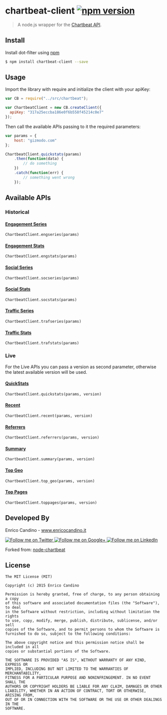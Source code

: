 # chartbeat-client [![npm version](https://badge.fury.io/js/chartbeat-client.svg)](https://badge.fury.io/js/chartbeat-client)

> A node.js wrapper for the [Chartbeat API](https://chartbeat.com/docs/api/).

## Install

Install dot-filter using [npm](https://www.npmjs.com/)

```sh
$ npm install chartbeat-client --save
```

## Usage

Import the library with require and initialize the client with your apiKey:

```js
var CB = require("../src/chartbeat");

var ChartbeatClient = new CB.createClient({
  apiKey: "317a25eccba186e0f6b558f45214c0e7"
});
```

Then call the available APIs passing to it the required parameters:

```js
var params = {
    host: "gizmodo.com"
};

ChartbeatClient.quickstats(params)
    .then(function(data) {
        // do something
    })
    .catch(function(err) {
        // something went wrong
    });
```

## Available APIs

### Historical

#### [Engagement Series](http://support.chartbeat.com/docs/api.html#engseries)
```
ChartbeatClient.engseries(params)
```

#### [Engagement Stats](http://support.chartbeat.com/docs/api.html#engstats)
```
ChartbeatClient.engstats(params)
```

#### [Social Series](http://support.chartbeat.com/docs/api.html#socseries)
```
ChartbeatClient.socseries(params)
```

#### [Social Stats](http://support.chartbeat.com/docs/api.html#socstats)
```
ChartbeatClient.socstats(params)
```

#### [Traffic Series](http://support.chartbeat.com/docs/api.html#trafseries)
```
ChartbeatClient.trafseries(params)
```

#### [Traffic Stats](http://support.chartbeat.com/docs/api.html#trafstats)
```
ChartbeatClient.trafstats(params)
```

### Live

For the Live APIs you can pass a version as second parameter, otherwise the latest available version will be used.

#### [QuickStats](http://support.chartbeat.com/docs/api.html#quickstats)
```
ChartbeatClient.quickstats(params, version)
```

#### [Recent](http://support.chartbeat.com/docs/api.html#recent)
```
ChartbeatClient.recent(params, version)
```

#### [Referrers](http://support.chartbeat.com/docs/api.html#referrers)
```
ChartbeatClient.referrers(params, version)
```

#### [Summary](http://support.chartbeat.com/docs/api.html#summary)
```
ChartbeatClient.summary(params, version)
```

#### [Top Geo](http://support.chartbeat.com/docs/api.html#geo)
```
ChartbeatClient.top_geo(params, version)
```

#### [Top Pages](http://support.chartbeat.com/docs/api.html#toppages)
```
ChartbeatClient.toppages(params, version)
```



Developed By
--------

Enrico Candino - www.enricocandino.it

<a href="https://twitter.com/enrichmann">
  <img alt="Follow me on Twitter"
       src="http://icons.iconarchive.com/icons/danleech/simple/96/twitter-icon.png" />
</a>
<a href="https://plus.google.com/+EnricoCandino">
  <img alt="Follow me on Google+"
       src="http://icons.iconarchive.com/icons/danleech/simple/96/google-plus-icon.png" />
</a>
<a href="https://it.linkedin.com/in/enrico-candino-78995553">
  <img alt="Follow me on LinkedIn"
       src="http://icons.iconarchive.com/icons/danleech/simple/96/linkedin-icon.png" />
</a>


Forked from: [node-chartbeat](https://github.com/sheknows/node-chartbeat)

License
--------

    The MIT License (MIT)
    
    Copyright (c) 2015 Enrico Candino
    
    Permission is hereby granted, free of charge, to any person obtaining a copy
    of this software and associated documentation files (the "Software"), to deal
    in the Software without restriction, including without limitation the rights
    to use, copy, modify, merge, publish, distribute, sublicense, and/or sell
    copies of the Software, and to permit persons to whom the Software is
    furnished to do so, subject to the following conditions:
    
    The above copyright notice and this permission notice shall be included in all
    copies or substantial portions of the Software.
    
    THE SOFTWARE IS PROVIDED "AS IS", WITHOUT WARRANTY OF ANY KIND, EXPRESS OR
    IMPLIED, INCLUDING BUT NOT LIMITED TO THE WARRANTIES OF MERCHANTABILITY,
    FITNESS FOR A PARTICULAR PURPOSE AND NONINFRINGEMENT. IN NO EVENT SHALL THE
    AUTHORS OR COPYRIGHT HOLDERS BE LIABLE FOR ANY CLAIM, DAMAGES OR OTHER
    LIABILITY, WHETHER IN AN ACTION OF CONTRACT, TORT OR OTHERWISE, ARISING FROM,
    OUT OF OR IN CONNECTION WITH THE SOFTWARE OR THE USE OR OTHER DEALINGS IN THE
    SOFTWARE.